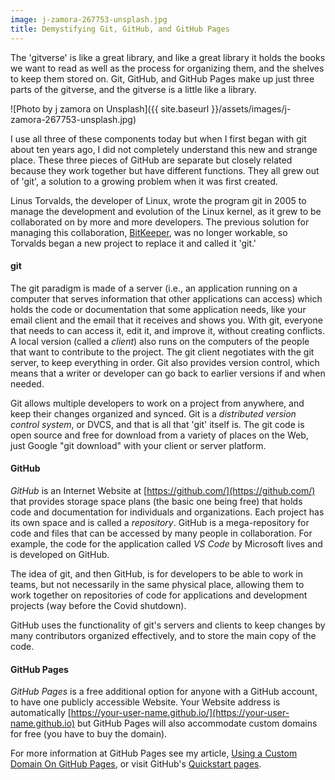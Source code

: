 ```yaml
---
image: j-zamora-267753-unsplash.jpg
title: Demystifying Git, GitHub, and GitHub Pages
---
```


The 'gitverse' is like a great library, and like a great library it holds the books we want to read as well as the process for organizing them, and the shelves to keep them stored on. Git, GitHub, and GitHub Pages make up just three parts of the gitverse, and the gitverse is a little like a library. 

![Photo by j zamora on Unsplash]({{ site.baseurl }}/assets/images/j-zamora-267753-unsplash.jpg)

I use all three of these components today but when I first began with git about ten years ago, I did not completely understand this new and strange place. These three pieces of GitHub are separate but closely related because they work together but have different functions. They all grew out of 'git', a solution to a growing problem when it was first created.  

Linus Torvalds, the developer of Linux, wrote the program git in 2005 to manage the development and evolution of the Linux kernel, as it grew to be collaborated on by more and more developers. The previous solution for managing this collaboration, [BitKeeper](https://en.wikipedia.org/wiki/BitKeeper), was no longer workable, so Torvalds began a new project to replace it and called it 'git.' 

#### git ####

The git paradigm is made of a server (i.e., an application running on a computer that serves information that other applications can access) which holds the code or documentation that some application needs, like your email client and the email that it receives and shows you. With git, everyone that needs to can access it, edit it, and improve it, without creating conflicts. A local version (called a *client*) also runs on the computers of the people that want to contribute to the project. The git client negotiates with the git server, to keep everything in order. Git also provides version control, which means that a writer or developer can go back to earlier versions if and when needed. 

Git allows multiple developers to work on a project from anywhere, and keep their changes organized and synced. Git is a *distributed version control system*, or DVCS, and that is all that 'git' itself is. The git code is open source and free for download from a variety of places on the Web, just Google "git download" with your client or server platform.

#### GitHub ####
*GitHub* is an Internet Website at [https://github.com/](https://github.com/) that provides storage space plans (the basic one being free) that holds code and documentation for individuals and organizations. Each project has its own space and is called a *repository*. GitHub is a mega-repository for code and files that can be accessed by many people in collaboration. For example, the code for the application called *VS Code* by Microsoft lives and is developed on GitHub. 

The idea of git, and then GitHub, is for developers to be able to work in teams, but not necessarily in the same physical place, allowing them to work together on repositories of code for applications and development projects (way before the Covid shutdown). 

GitHub uses the functionality of git's servers and clients to keep changes by many contributors organized effectively, and to store the main copy of the code. 

#### GitHub Pages ####
*GitHub Pages* is a free additional option for anyone with a GitHub account, to have one publicly accessible Website. Your Website address is automatically [https://your-user-name.github.io/](https://your-user-name.github.io) but GitHub Pages will also accommodate custom domains for free (you have to buy the domain).

For more information at GitHub Pages see my article, [Using a Custom Domain On GitHub Pages](https://hikinthru.com/2021/10/24/Using-Custom-Domains-On-GitHub-Pages.html), or visit GitHub's [Quickstart pages](https://docs.github.com/en/pages/quickstart).

